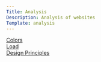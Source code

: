 ```yaml
---
Title: Analysis
Description: Analysis of websites
Template: analysis
---
```


<div class="box colors">
<a href="analysis/01_colors">Colors</a>
</div>

<div class="box load">
<a href="analysis/02_load">Load</a>
</div>

<div class="box design-principles">
<a href="analysis/03_design_principles">Design Principles</a>
</div>
